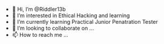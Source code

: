 - 👋 Hi, I’m @Riddler13b
- 👀 I’m interested in Ethical Hacking and learning 
- 🌱 I’m currently learning Practical Junior Penatration Tester 
- 💞️ I’m looking to collaborate on ...
- 📫 How to reach me ...

<!---
Riddler13b/Riddler13b is a ✨ special ✨ repository because its `README.md` (this file) appears on your GitHub profile.
You can click the Preview link to take a look at your changes.
--->
